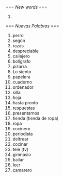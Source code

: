 === *New words* ===

1.

=== *Nuevas Palabras* ===

1. perro
2. según
3. razas
4. despreciable
5. callejero
6. bolígrafo
7. pizarra
8. Lo siento
9. papelera
10. cuaderno
11. ordenador
12. silla
13. hoja
14. hasta pronto
15. respuestas
16. presentarnos
17. tienda (tienda de ropa)
18. ropa
19. cocinero
20. periodista
21. deltrear
22. cocinar
23. tele (tv)
24. gimnasio
25. bailar
26. leer
27. camarero
